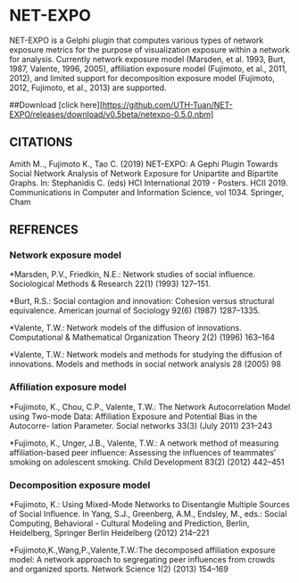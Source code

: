 # NET-EXPO

NET-EXPO is a Gelphi plugin that computes various types of network exposure metrics for the purpose of visualization exposure within a network for analysis. Currently network exposure model (Marsden, et al. 1993, Burt, 1987, Valente, 1996, 2005), affiliation exposure model (Fujimoto, et al., 2011, 2012), and limited support for decomposition exposure model (Fujimoto, 2012, Fujimoto, et al., 2013) are supported.

##Download
[click here][https://github.com/UTH-Tuan/NET-EXPO/releases/download/v0.5beta/netexpo-0.5.0.nbm]

## CITATIONS
Amith M.., Fujimoto K., Tao C. (2019) NET-EXPO: A Gephi Plugin Towards Social Network Analysis of Network Exposure for Unipartite and Bipartite Graphs. In: Stephanidis C. (eds) HCI International 2019 - Posters. HCII 2019. Communications in Computer and Information Science, vol 1034. Springer, Cham

## REFRENCES

### Network exposure model
*Marsden, P.V., Friedkin, N.E.: Network studies of social influence. Sociological Methods & Research 22(1) (1993) 127–151.

*Burt, R.S.: Social contagion and innovation: Cohesion versus structural equivalence. American journal of Sociology 92(6) (1987) 1287–1335.

*Valente, T.W.: Network models of the diffusion of innovations. Computational & Mathematical Organization Theory 2(2) (1996) 163–164

*Valente, T.W.: Network models and methods for studying the diffusion of innovations. Models and methods in social network analysis 28 (2005) 98


### Affiliation exposure model
*Fujimoto, K., Chou, C.P., Valente, T.W.: The Network Autocorrelation Model using Two-mode Data: Affiliation Exposure and Potential Bias in the Autocorre- lation Parameter. Social networks 33(3) (July 2011) 231–243

*Fujimoto, K., Unger, J.B., Valente, T.W.: A network method of measuring affiliation-based peer influence: Assessing the influences of teammates’ smoking on adolescent smoking. Child Development 83(2) (2012) 442–451

### Decomposition exposure model
*Fujimoto, K.: Using Mixed-Mode Networks to Disentangle Multiple Sources of Social Influence. In Yang, S.J., Greenberg, A.M., Endsley, M., eds.: Social Computing, Behavioral - Cultural Modeling and Prediction, Berlin, Heidelberg, Springer Berlin Heidelberg (2012) 214–221

*Fujimoto,K.,Wang,P.,Valente,T.W.:The decomposed affiliation exposure model: A network approach to segregating peer influences from crowds and organized sports. Network Science 1(2) (2013) 154–169
